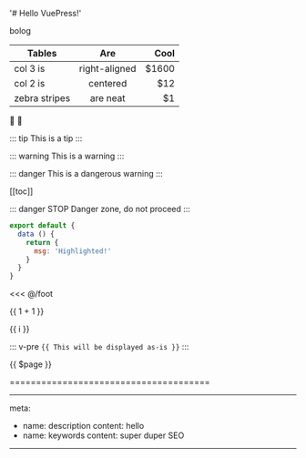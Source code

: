 '# Hello VuePress!' 

bolog


| Tables        | Are           | Cool  |
| ------------- |:-------------:| -----:|
| col 3 is      | right-aligned | $1600 |
| col 2 is      | centered      |   $12 |
| zebra stripes | are neat      |    $1 |


:tada: :100:

::: tip
This is a tip
:::

::: warning
This is a warning
:::

::: danger
This is a dangerous warning
:::

[[toc]]

::: danger STOP
Danger zone, do not proceed
:::



``` js
export default {
  data () {
    return {
      msg: 'Highlighted!'
    }
  }
}
```


<<< @/foot



{{ 1 + 1 }}


<span v-for="i in 3">{{ i }} </span>

::: v-pre
`{{ This will be displayed as-is }}`
:::

{{ $page }}


======================================

---
meta:
  - name: description
    content: hello
  - name: keywords
    content: super duper SEO
---